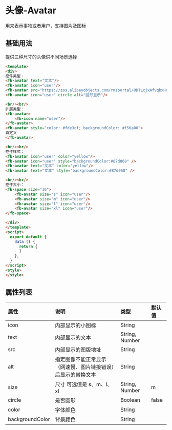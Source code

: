 [comment]: <> (fb-docs: docsify/fb-ui/04/avatar/README.md)

# 头像-Avatar
用来表示事物或者用户，支持图片及图标

## 基础用法

提供三种尺寸的头像供不同场景选择

```html run {title:'示例演示'}
<template>
<div>
控件类型：
<fb-avatar text="文本"/>
<fb-avatar icon="user"/>
<fb-avatar src="https://zos.alipayobjects.com/rmsportal/ODTLcjxAfvqbxHnVXCYX.png" alt="图片"/>
<fb-avatar icon="user" circle alt="圆形显示"/>

<br/><br/>
扩展类型：
<fb-avatar>
	<fb-icon name="user"/>
</fb-avatar>
<fb-avatar style="color: #fde3cf; backgroundColor: #f56a00">
自定义
</fb-avatar>

<br/><br/>
控件样式：
<fb-avatar icon="user" color="yellow"/>
<fb-avatar icon="user" style="backgroundColor:#87d068" />
<fb-avatar text="文本" color="yellow"/>
<fb-avatar text="文本" style="backgroundColor:#87d068" />

<br/><br/>
控件大小：
<fb-space size="16">
	<fb-avatar size="s" icon="user"/>
	<fb-avatar size="m" icon="user"/>
	<fb-avatar size="l" icon="user"/>
	<fb-avatar size="xl" icon="user"/>
</fb-space>

</div>
</template>
<script>
  export default {
    data () {
      return {
      }
    },
  }
</script>
<style>
</style>
```



## 属性列表

| 属性 | 说明 | 类型 | 默认值 |
|:-----|:----|:-----|:-------|
| icon | 内部显示的小图标 | String   |
| text | 内部显示的文本 | String, Number |
| src | 内部显示的图版地址 | String |
| alt | 指定图像不能正常显示（网速慢、图片链接错误）后显示的替换文本 | String |
| size | 尺寸 可选值是 s、m、l、xl | String, Number | m
| circle | 是否圆形 | Boolean | false
| color | 字体颜色 | String |
| backgroundColor | 背景颜色 | String |
